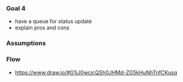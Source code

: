 ### Goal 4
- have a queue for status update 
- explain pros and cons

### Assumptions

### Flow
- https://www.draw.io/#G1jJ0wcjcQSh0JHMd-ZG5kHuNhTnfCKusq
  
